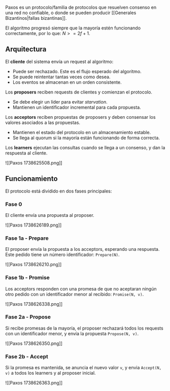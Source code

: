 Paxos es un protocolo/familia de protocolos que resuelven consenso en una red no confiable, o donde se pueden producir [[Generales Bizantinos|fallas bizantinas]].

El algoritmo progresó siempre que la mayoría estén funcionando correctamente, por lo que: $N >= 2f + 1$.

## Arquitectura

El **cliente** del sistema envía un request al algoritmo:

- Puede ser rechazado. Este es el flujo esperado del algoritmo.
- Se puede reintentar tantas veces como desea.
- Los eventos se almacenan en un orden consistente.

Los **proposers** reciben requests de clientes y comienzan el protocolo.

- Se debe elegir un líder para evitar *starvation*.
- Mantienen un identificador incremental para cada propuesta.

Los **acceptors** reciben propuestas de proposers y deben consensar los valores asociados a las propuestas.

- Mantienen el estado del protocolo en un almacenamiento estable.
- Se llega al quorum si la mayoría están funcionando de forma correcta.

Los **learners** ejecutan las consultas cuando se llega a un consenso, y dan la respuesta al cliente.

![[Paxos 1738625508.png]]

## Funcionamiento

El protocolo está dividido en dos fases principales:

### Fase 0

El cliente envía una propuesta al proposer.

![[Paxos 1738626189.png]]

### Fase 1a - Prepare

El proposer envía la propuesta a los acceptors, esperando una respuesta. Este pedido tiene un número identificador: `Prepare(N)`.

![[Paxos 1738626210.png]]

### Fase 1b - Promise

Los acceptors responden con una promesa de que no aceptaran ningún otro pedido con un identificador menor al recibido: `Promise(N, v)`.

![[Paxos 1738626338.png]]

### Fase 2a - Propose

Si recibe promesas de la mayoría, el proposer rechazará todos los requests con un identificador menor, y envía la propuesta `Propose(N, v)`.

![[Paxos 1738626350.png]]

### Fase 2b - Accept

Si la promesa es mantenida, se anuncia el nuevo valor `v`, y envia `Accept(N, v)` a todos los learners y al proposer inicial.

![[Paxos 1738626363.png]]
